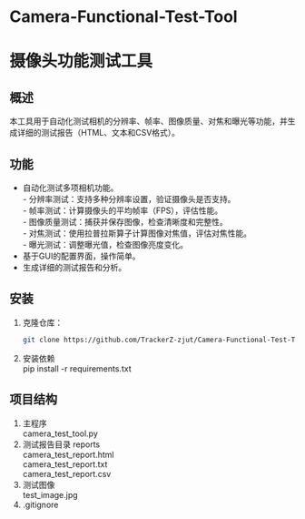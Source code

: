 # Camera-Functional-Test-Tool

# 摄像头功能测试工具

## 概述
本工具用于自动化测试相机的分辨率、帧率、图像质量、对焦和曝光等功能，并生成详细的测试报告（HTML、文本和CSV格式）。

## 功能
- 自动化测试多项相机功能。  
      - 分辨率测试：支持多种分辨率设置，验证摄像头是否支持。  
      - 帧率测试：计算摄像头的平均帧率（FPS），评估性能。  
      - 图像质量测试：捕获并保存图像，检查清晰度和完整性。  
      - 对焦测试：使用拉普拉斯算子计算图像对焦值，评估对焦性能。  
      - 曝光测试：调整曝光值，检查图像亮度变化。   
- 基于GUI的配置界面，操作简单。  
- 生成详细的测试报告和分析。  

## 安装
1. 克隆仓库：
   ```bash
   git clone https://github.com/TrackerZ-zjut/Camera-Functional-Test-Tool.git
2. 安装依赖  
   pip install -r requirements.txt  
## 项目结构
1. 主程序  
  camera_test_tool.py     
2. 测试报告目录 reports              
     camera_test_report.html  
     camera_test_report.txt  
     camera_test_report.csv  
3. 测试图像  
  test_image.jpg
4. .gitignore
